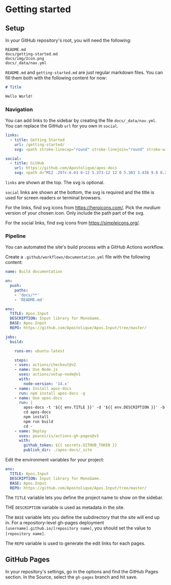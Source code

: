 # Getting started

## Setup

In your GitHub repository's root, you will need the following:

```
README.md
docs/getting-started.md
docs/img/Icon.png
docs/_data/nav.yml
```

`README.md` and `getting-started.md` are just regular markdown files. You can fill them both with the following content for now:

```md
# Title

Hello World!
```

### Navigation

You can add links to the sidebar by creating the file `docs/_data/nav.yml`. You can replace the GitHub `url` for you own in `social`.

```yml
links:
  - title: Getting Started
    url: /getting-started/
    svg: <path stroke-linecap="round" stroke-linejoin="round" stroke-width="2" d="M12 6.253v13m0-13C10.832 5.477 9.246 5 7.5 5S4.168 5.477 3 6.253v13C4.168 18.477 5.754 18 7.5 18s3.332.477 4.5 1.253m0-13C13.168 5.477 14.754 5 16.5 5c1.747 0 3.332.477 4.5 1.253v13C19.832 18.477 18.247 18 16.5 18c-1.746 0-3.332.477-4.5 1.253" />

social:
  - title: GitHub
    url: https://github.com/Apostolique/apos-docs
    svg: <path d="M12 .297c-6.63 0-12 5.373-12 12 0 5.303 3.438 9.8 8.205 11.385.6.113.82-.258.82-.577 0-.285-.01-1.04-.015-2.04-3.338.724-4.042-1.61-4.042-1.61C4.422 18.07 3.633 17.7 3.633 17.7c-1.087-.744.084-.729.084-.729 1.205.084 1.838 1.236 1.838 1.236 1.07 1.835 2.809 1.305 3.495.998.108-.776.417-1.305.76-1.605-2.665-.3-5.466-1.332-5.466-5.93 0-1.31.465-2.38 1.235-3.22-.135-.303-.54-1.523.105-3.176 0 0 1.005-.322 3.3 1.23.96-.267 1.98-.399 3-.405 1.02.006 2.04.138 3 .405 2.28-1.552 3.285-1.23 3.285-1.23.645 1.653.24 2.873.12 3.176.765.84 1.23 1.91 1.23 3.22 0 4.61-2.805 5.625-5.475 5.92.42.36.81 1.096.81 2.22 0 1.606-.015 2.896-.015 3.286 0 .315.21.69.825.57C20.565 22.092 24 17.592 24 12.297c0-6.627-5.373-12-12-12" />
```

`links` are shown at the top. The svg is optional.

`social` links are shown at the bottom, the svg is required and the title is used for screen readers or terminal browsers.

For the links, find svg icons from <https://heroicons.com/>. Pick the *medium* version of your chosen icon. Only include the path part of the svg.

For the social links, find svg icons from <https://simpleicons.org/>.

### Pipeline

You can automated the site's build process with a GitHub Actions workflow.

Create a `.github/workflows/documentation.yml` file with the following content:
```yml
name: Build documentation

on:
  push:
    paths:
    - 'docs/**'
    - 'README.md'

env:
  TITLE: Apos.Input
  DESCRIPTION: Input library for MonoGame.
  BASE: Apos.Input
  REPO: https://github.com/Apostolique/Apos.Input/tree/master/

jobs:
  build:

    runs-on: ubuntu-latest

    steps:
    - uses: actions/checkout@v2
    - name: Use Node.js
      uses: actions/setup-node@v1
      with:
        node-version: '14.x'
    - name: Install apos-docs
      run: npm install apos-docs -g
    - name: Use apos-docs
      run: |
        apos-docs -t '${{ env.TITLE }}' -d '${{ env.DESCRIPTION }}' -b '${{ env.BASE }}' -r '${{ env.REPO }}'
        cd apos-docs
        npm install
        npm run build
        cd -
    - name: Deploy
      uses: peaceiris/actions-gh-pages@v3
      with:
        github_token: ${{ secrets.GITHUB_TOKEN }}
        publish_dir: ./apos-docs/_site
```

Edit the environment variables for your project:

```yml
env:
  TITLE: Apos.Input
  DESCRIPTION: Input library for MonoGame.
  BASE: Apos.Input
  REPO: https://github.com/Apostolique/Apos.Input/tree/master/
```

The `TITLE` variable lets you define the project name to show on the sidebar.

THE `DESCRIPTION` variable is used as metadata in the site.

The `BASE` variable lets you define the subdirectory that the site will end up in. For a repository-level gh-pages deployment `[username].github.io/[repository name]`, you should set the value to `[repository name]`.

The `REPO` variable is used to generate the edit links for each pages.

## GitHub Pages

In your repository's settings, go in the options and find the GitHub Pages section. In the Source, select the `gh-pages` branch and hit save.
